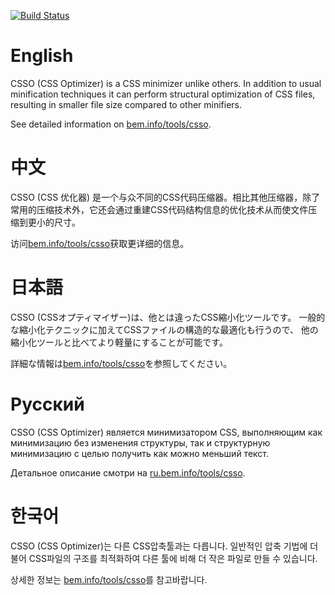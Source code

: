 [![Build Status](https://travis-ci.org/css/csso.png?branch=master)](https://travis-ci.org/css/csso)

# English

CSSO (CSS Optimizer) is a CSS minimizer unlike others. In addition to usual minification techniques it can perform structural optimization of CSS files, resulting in smaller file size compared to other minifiers.

See detailed information on [bem.info/tools/csso](http://bem.info/tools/csso/).

# 中文

CSSO (CSS 优化器) 是一个与众不同的CSS代码压缩器。相比其他压缩器，除了常用的压缩技术外，它还会通过重建CSS代码结构信息的优化技术从而使文件压缩到更小的尺寸。

访问[bem.info/tools/csso](http://bem.info/tools/csso/)获取更详细的信息。

# 日本語

CSSO (CSSオプティマイザー)は、他とは違ったCSS縮小化ツールです。 一般的な縮小化テクニックに加えてCSSファイルの構造的な最適化も行うので、 他の縮小化ツールと比べてより軽量にすることが可能です。

詳細な情報は[bem.info/tools/csso](http://bem.info/tools/csso/)を参照してください。

# Русский

CSSO (CSS Optimizer) является минимизатором CSS, выполняющим как минимизацию без изменения структуры, так и структурную минимизацию с целью получить как можно меньший текст.

Детальное описание смотри на [ru.bem.info/tools/csso](http://ru.bem.info/tools/csso/).

# 한국어

CSSO (CSS Optimizer)는 다른 CSS압축툴과는 다릅니다. 일반적인 압축 기법에 더불어 CSS파일의 구조를 최적화하여 다른 툴에 비해 더 작은 파일로 만들 수 있습니다.

상세한 정보는 [bem.info/tools/csso](http://bem.info/tools/csso/)를 참고바랍니다.

<!-- Yandex.Metrika counter -->
<img src="https://mc.yandex.ru/watch/12831025" style="position:absolute; left:-9999px;" alt="" />
<!-- /Yandex.Metrika counter -->
